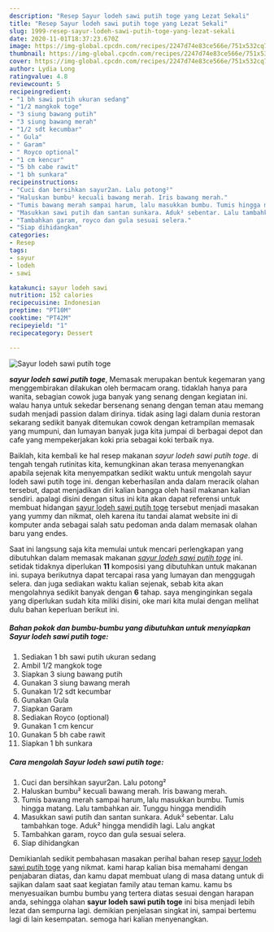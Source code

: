 ```yaml
---
description: "Resep Sayur lodeh sawi putih toge yang Lezat Sekali"
title: "Resep Sayur lodeh sawi putih toge yang Lezat Sekali"
slug: 1999-resep-sayur-lodeh-sawi-putih-toge-yang-lezat-sekali
date: 2020-11-01T18:37:23.670Z
image: https://img-global.cpcdn.com/recipes/2247d74e83ce566e/751x532cq70/sayur-lodeh-sawi-putih-toge-foto-resep-utama.jpg
thumbnail: https://img-global.cpcdn.com/recipes/2247d74e83ce566e/751x532cq70/sayur-lodeh-sawi-putih-toge-foto-resep-utama.jpg
cover: https://img-global.cpcdn.com/recipes/2247d74e83ce566e/751x532cq70/sayur-lodeh-sawi-putih-toge-foto-resep-utama.jpg
author: Lydia Long
ratingvalue: 4.8
reviewcount: 5
recipeingredient:
- "1 bh sawi putih ukuran sedang"
- "1/2 mangkok toge"
- "3 siung bawang putih"
- "3 siung bawang merah"
- "1/2 sdt kecumbar"
- " Gula"
- " Garam"
- " Royco optional"
- "1 cm kencur"
- "5 bh cabe rawit"
- "1 bh sunkara"
recipeinstructions:
- "Cuci dan bersihkan sayur2an. Lalu potong²"
- "Haluskan bumbu² kecuali bawang merah. Iris bawang merah."
- "Tumis bawang merah sampai harum, lalu masukkan bumbu. Tumis hingga matang. Lalu tambahkan air. Tunggu hingga mendidih"
- "Masukkan sawi putih dan santan sunkara. Aduk² sebentar. Lalu tambahkan toge. Aduk² hingga mendidih lagi. Lalu angkat"
- "Tambahkan garam, royco dan gula sesuai selera."
- "Siap dihidangkan"
categories:
- Resep
tags:
- sayur
- lodeh
- sawi

katakunci: sayur lodeh sawi 
nutrition: 152 calories
recipecuisine: Indonesian
preptime: "PT10M"
cooktime: "PT42M"
recipeyield: "1"
recipecategory: Dessert

---
```



![Sayur lodeh sawi putih toge](https://img-global.cpcdn.com/recipes/2247d74e83ce566e/751x532cq70/sayur-lodeh-sawi-putih-toge-foto-resep-utama.jpg)

<b><i>sayur lodeh sawi putih toge</i></b>, Memasak merupakan bentuk kegemaran yang menggembirakan dilakukan oleh bermacam orang. tidaklah hanya para wanita, sebagian cowok juga banyak yang senang dengan kegiatan ini. walau hanya untuk sekedar bersenang senang dengan teman atau memang sudah menjadi passion dalam dirinya. tidak asing lagi dalam dunia restoran sekarang sedikit banyak ditemukan cowok dengan ketrampilan memasak yang mumpuni, dan lumayan banyak juga kita jumpai di berbagai depot dan cafe yang mempekerjakan koki pria sebagai koki terbaik nya.



Baiklah, kita kembali ke hal resep makanan <i>sayur lodeh sawi putih toge</i>. di tengah tengah rutinitas kita, kemungkinan akan terasa menyenangkan apabila sejenak kita menyempatkan sedikit waktu untuk mengolah sayur lodeh sawi putih toge ini. dengan keberhasilan anda dalam meracik olahan tersebut, dapat menjadikan diri kalian bangga oleh hasil makanan kalian sendiri. apalagi disini dengan situs ini kita akan dapat referensi untuk membuat hidangan <u>sayur lodeh sawi putih toge</u> tersebut menjadi masakan yang yummy dan nikmat, oleh karena itu tandai alamat website ini di komputer anda sebagai salah satu pedoman anda dalam memasak olahan baru yang endes.


Saat ini langsung saja kita memulai untuk mencari perlengkapan yang dibutuhkan dalam memasak makanan <u><i>sayur lodeh sawi putih toge</i></u> ini. setidak tidaknya diperlukan <b>11</b> komposisi yang dibutuhkan untuk makanan ini. supaya berikutnya dapat tercapai rasa yang lumayan dan menggugah selera. dan juga sediakan waktu kalian sejenak, sebab kita akan mengolahnya sedikit banyak dengan <b>6</b> tahap. saya menginginkan segala yang diperlukan sudah kita miliki disini, oke mari kita mulai dengan melihat dulu bahan keperluan berikut ini.

<!--inarticleads1-->

##### Bahan pokok dan bumbu-bumbu yang dibutuhkan untuk menyiapkan Sayur lodeh sawi putih toge:

1. Sediakan 1 bh sawi putih ukuran sedang
1. Ambil 1/2 mangkok toge
1. Siapkan 3 siung bawang putih
1. Gunakan 3 siung bawang merah
1. Gunakan 1/2 sdt kecumbar
1. Gunakan  Gula
1. Siapkan  Garam
1. Sediakan  Royco (optional)
1. Gunakan 1 cm kencur
1. Gunakan 5 bh cabe rawit
1. Siapkan 1 bh sunkara




<!--inarticleads2-->

##### Cara mengolah Sayur lodeh sawi putih toge:

1. Cuci dan bersihkan sayur2an. Lalu potong²
1. Haluskan bumbu² kecuali bawang merah. Iris bawang merah.
1. Tumis bawang merah sampai harum, lalu masukkan bumbu. Tumis hingga matang. Lalu tambahkan air. Tunggu hingga mendidih
1. Masukkan sawi putih dan santan sunkara. Aduk² sebentar. Lalu tambahkan toge. Aduk² hingga mendidih lagi. Lalu angkat
1. Tambahkan garam, royco dan gula sesuai selera.
1. Siap dihidangkan




Demikianlah sedikit pembahasan masakan perihal bahan resep <u>sayur lodeh sawi putih toge</u> yang nikmat. kami harap kalian bisa memahami dengan penjabaran diatas, dan kamu dapat membuat ulang di masa datang untuk di sajikan dalam saat saat kegiatan family atau teman kamu. kamu bs menyesuaikan bumbu bumbu yang tertera diatas sesuai dengan harapan anda, sehingga olahan <b>sayur lodeh sawi putih toge</b> ini bisa menjadi lebih lezat dan sempurna lagi. demikian penjelasan singkat ini, sampai bertemu lagi di lain kesempatan. semoga hari kalian menyenangkan.
